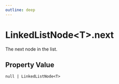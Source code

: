 ```yaml
---
outline: deep
---
```


# ****LinkedListNode&lt;T&gt;.next****

The next node in the list.

## **Property Value**

`null | LinkedListNode<T>`

